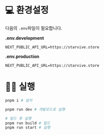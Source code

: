 # 💻 환경설정

다음의 `.env`파일이 필요합니다.

**.env.development**

```
NEXT_PUBLIC_API_URL=https://starvive.store
```

**.env.production**

```
NEXT_PUBLIC_API_URL=https://starvive.store
```

# 👩‍💻 실행

```bash
pnpm i # 설치

pnpm run dev # 개발모드로 실행

# 빌드 후 실행
pnpm run build # 빌드
pnpm run start # 실행
```
